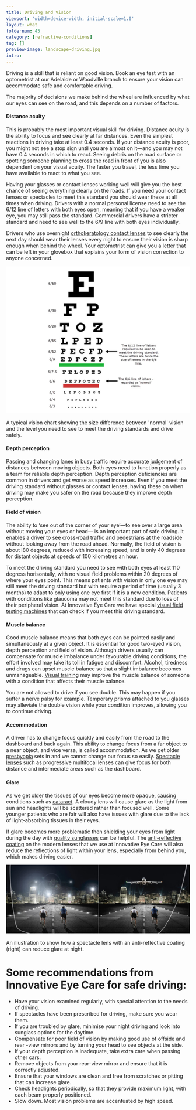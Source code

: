 ```yaml
---
title: Driving and Vision
viewport: 'width=device-width, initial-scale=1.0'
layout: what
foldernum: 45
category: [refractive-conditions]
tag: []
preview-image: landscape-driving.jpg
intro: 
---
```


<div class="employee-heading">
<p>Driving is a skill that is reliant on good vision. Book an eye test with an optometrist at our Adelaide or Woodville branch to ensure your vision can accommodate safe and comfortable driving.</p>
</div> 

The majority of decisions we make behind the wheel are influenced by what our eyes can see on the road, and this depends on a number of factors.

#### Distance acuity

This is probably the most important visual skill for driving. Distance acuity is the ability to focus and see clearly at far distances. Even the simplest reactions in driving take at least 0.4 seconds. If your distance acuity is poor, you might not see a stop sign until you are almost on it—and you may not have 0.4 seconds in which to react. Seeing debris on the road surface or spotting someone planning to cross the road in front of you is also dependent on your visual acuity. The faster you travel, the less time you have available to react to what you see. 

Having your glasses or contact lenses working well will give you the best chance of seeing everything clearly on the roads. If you need your contact lenses or spectacles to meet this standard you should wear these at all times when driving. Drivers with a normal personal license need to see the 6/12 line of letters with both eyes open, meaning that if you have a weaker eye, you may still pass the standard. Commercial drivers have a stricter standard and need to see well to the 6/9 line with both eyes individually. 

Drivers who use overnight [orthokeratology contact lenses](/what-we-do/orthokeratology) to see clearly the next day should wear their lenses every night to ensure their vision is sharp enough when behind the wheel. Your optometrist can give you a letter that can be left in your glovebox that explains your form of vision correction to anyone concerned.

![](driving-letter-chart.jpg)

A typical vision chart showing the size difference between 'normal' vision and the level you need to see to meet the driving standards and drive safely.

#### Depth perception

Passing and changing lanes in busy traffic require accurate judgement of distances between moving objects. Both eyes need to function properly as a team for reliable depth perception. Depth perception deficiencies are common in drivers and get worse as speed increases. Even if you meet the driving standard without glasses or contact lenses, having these on when driving may make you safer on the road because they improve depth perception.

#### Field of vision

The ability to ‘see out of the corner of your eye’—to see over a large area without moving your eyes or head— is an important part of safe driving. It enables a driver to see cross-road traffic and pedestrians at the roadside without looking away from the road ahead. Normally, the field of vision is about l80 degrees, reduced with increasing speed, and is only 40 degrees for distant objects at speeds of 100 kilometres an hour. 

To meet the driving standard you need to see with both eyes at least 110 degress horisontally, with no visual field problems within 20 degrees of where your eyes point. This means patients with vision in only one eye may still meet the driving standard but with require a period of time (usually 3 months) to adapt to only using one eye first if it is a new condition. Patients with conditions like glaucoma may not meet this standard due to loss of their peripheral vision. At Innovative Eye Care we have special [visual field testing machines](/what-we-do/visual-field-testing) that can check if you meet this driving standard.

#### Muscle balance

Good muscle balance means that both eyes can be pointed easily and simultaneously at a given object. It is essential for good two-eyed vision, depth perception and field of vision. Although drivers usually can compensate for muscle imbalance under favourable driving conditions, the effort involved may take its toll in fatigue and discomfort. Alcohol, tiredness and drugs can upset muscle balance so that a slight imbalance becomes unmanageable. [Visual training](/what-we-do/vision-training) may improve the muscle balance of someone with a condition that affects their muscle balance.

You are not allowed to drive if you see double. This may happen if you suffer a nerve palsy for example. Temporary prisms attached to you glasses may alleviate the double vision while your condition improves, allowing you to continue driving.

#### Accommodation

A driver has to change focus quickly and easily from the road to the dashboard and back again. This ability to change focus from a far object to a near object, and vice versa, is called accommodation. As we get older [presbyopia](/what-we-do/presbyopia) sets in and we cannot change our focus so easily. [Spectacle lenses](/what-we-do/spectacle-lenses) such as progressive multifocal lenses can give focus for both distance and intermediate areas such as the dashboard.

#### Glare

As we get older the tissues of our eyes become more opaque, causing conditions such as [cataract](/what-we-do/cataract). A cloudy lens will cause glare as the light from sun and headlights will be scattered rather than focused well. Some younger patients who are fair will also have issues with glare due to the lack of light-absorbing tissues in their eyes.

If glare becomes more problematic then shielding your eyes from light during the day with [quality sunglasses](/what-we-do/sunglasses) can be helpful. The [anti-reflective coating](/what-we-do/spectacle-lenses) on the modern lenses that we use at Innovative Eye Care will also reduce the reflections of light within your lens, especially from behind you, which makes driving easier.

![](anti-glare-lenses.jpg)

An illustration to show how a spectacle lens with an anti-reflective coating (right) can reduce glare at night.

# Some recommendations from Innovative Eye Care for safe driving:

  * Have your vision examined regularly, with special attention to the needs of driving.
  * If spectacles have been prescribed for driving, make sure you wear them.
  * If you are troubled by glare, minimise your night driving and look into sunglass options for the daytime.
  * Compensate for poor field of vision by making good use of offside and rear -view mirrors and by turning your head to see objects at the side.
  * If your depth perception is inadequate, take extra care when passing other cars.
  * Remove objects from your rear-view mirror and ensure that it is correctly adjusted.
  * Ensure that your windows are clean and free from scratches or pitting that can increase glare.
  * Check headlights periodically, so that they provide maximum light, with each beam properly positioned.
  * Slow down. Most vision problems are accentuated by high speed.
